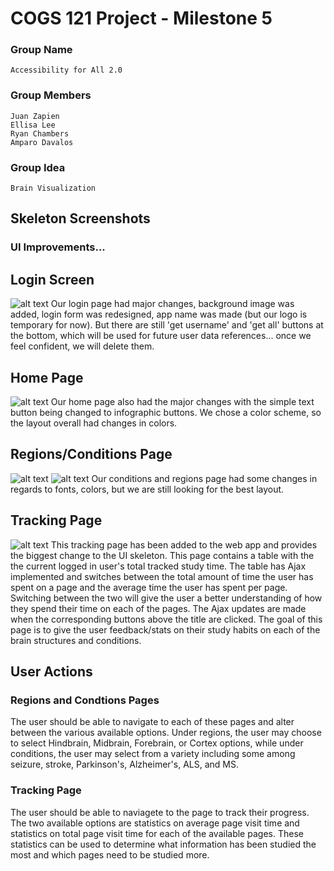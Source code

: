 # COGS 121 Project - Milestone 5

### Group Name

	Accessibility for All 2.0

### Group Members

	Juan Zapien
	Ellisa Lee
	Ryan Chambers
	Amparo Davalos

### Group Idea

	Brain Visualization

## Skeleton Screenshots


### UI Improvements... 
## Login Screen
![alt text](https://github.com/rchamber1/COGS_121_Project/blob/master/milestone5/screenshot/Screenshot%202018-05-16%2003.25.01.png)
Our login page had major changes, background image was added, login form was redesigned, app name was made (but our logo is temporary for now). But there are still 'get username' and 'get all' buttons at the bottom, which will be used for future user data references... once we feel confident, we will delete them. 
## Home Page
![alt text](https://github.com/rchamber1/COGS_121_Project/blob/master/milestone5/screenshot/Screenshot%202018-05-16%2000.49.12.png)
Our home page also had the major changes with the simple text button being changed to infographic buttons. We chose a color scheme, so the layout overall had changes in colors.  

## Regions/Conditions Page
![alt text](https://github.com/rchamber1/COGS_121_Project/blob/master/milestone5/screenshot/Screenshot%202018-05-16%2000.49.28.png)
![alt text](https://github.com/rchamber1/COGS_121_Project/blob/master/milestone5/screenshot/Screenshot%202018-05-16%2000.49.03.png)
Our conditions and regions page had some changes in regards to fonts, colors, but we are still looking for the best layout. 

## Tracking Page
![alt text](https://github.com/rchamber1/COGS_121_Project/blob/master/milestone5/screenshot/screencapture-localhost-3000-tracking-html-2018-05-16-05_47_46.png)
This tracking page has been added to the web app and provides the biggest change to the UI skeleton. This page contains a table with the the current logged in user's total tracked study time. The table has Ajax implemented and switches between the total amount of time the user has spent on a page and the average time the user has spent per page. Switching between the two will give the user a better understanding of how they spend their time on each of the pages. The Ajax updates are made when the corresponding buttons above the title are clicked. The goal of this page is to give the user feedback/stats on their study habits on each of the brain structures and conditions.

## User Actions

### Regions and Condtions Pages
The user should be able to navigate to each of these pages and alter between the various available options. Under regions, the user may choose to select Hindbrain, Midbrain, Forebrain, or Cortex options, while under conditions, the user may select from a variety including some among seizure, stroke, Parkinson's, Alzheimer's, ALS, and MS.

### Tracking Page
The user should be able to naviagete to the page to track their progress. The two available options are statistics on average page visit time and statistics on total page visit time for each of the available pages. These statistics can be used to determine what information has been studied the most and which pages need to be studied more. 


